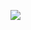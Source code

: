 [![](https://github-readme-stats.vercel.app/api?username=AnshhSingh&count_private=true&show_icons=true&theme=highcontrast)](https://github.com/anuraghazra/github-readme-stats)
